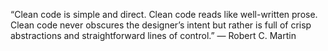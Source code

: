 “Clean code is simple and direct. 
Clean code reads like well-written prose. 
Clean code never obscures the designer’s intent but rather is full of crisp abstractions and straightforward lines of control.” 
— Robert C. Martin
